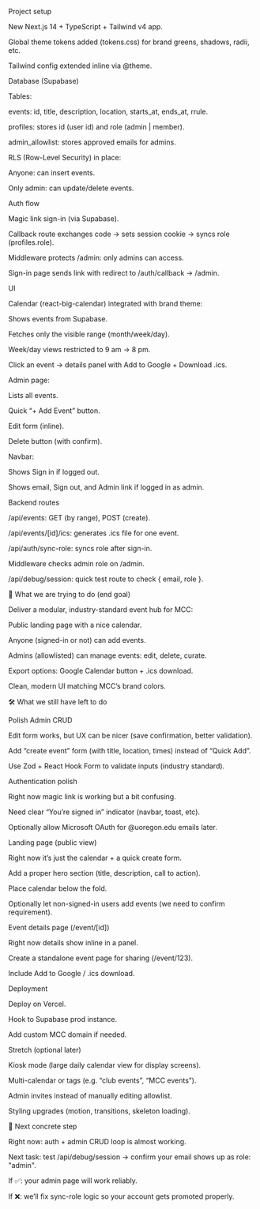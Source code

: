Project setup

New Next.js 14 + TypeScript + Tailwind v4 app.

Global theme tokens added (tokens.css) for brand greens, shadows, radii, etc.

Tailwind config extended inline via @theme.

Database (Supabase)

Tables:

events: id, title, description, location, starts_at, ends_at, rrule.

profiles: stores id (user id) and role (admin | member).

admin_allowlist: stores approved emails for admins.

RLS (Row-Level Security) in place:

Anyone: can insert events.

Only admin: can update/delete events.

Auth flow

Magic link sign-in (via Supabase).

Callback route exchanges code → sets session cookie → syncs role (profiles.role).

Middleware protects /admin: only admins can access.

Sign-in page sends link with redirect to /auth/callback → /admin.

UI

Calendar (react-big-calendar) integrated with brand theme:

Shows events from Supabase.

Fetches only the visible range (month/week/day).

Week/day views restricted to 9 am → 8 pm.

Click an event → details panel with Add to Google + Download .ics.

Admin page:

Lists all events.

Quick “+ Add Event” button.

Edit form (inline).

Delete button (with confirm).

Navbar:

Shows Sign in if logged out.

Shows email, Sign out, and Admin link if logged in as admin.

Backend routes

/api/events: GET (by range), POST (create).

/api/events/[id]/ics: generates .ics file for one event.

/api/auth/sync-role: syncs role after sign-in.

Middleware checks admin role on /admin.

/api/debug/session: quick test route to check { email, role }.

🎯 What we are trying to do (end goal)

Deliver a modular, industry-standard event hub for MCC:

Public landing page with a nice calendar.

Anyone (signed-in or not) can add events.

Admins (allowlisted) can manage events: edit, delete, curate.

Export options: Google Calendar button + .ics download.

Clean, modern UI matching MCC’s brand colors.

🛠️ What we still have left to do

Polish Admin CRUD

Edit form works, but UX can be nicer (save confirmation, better validation).

Add “create event” form (with title, location, times) instead of “Quick Add”.

Use Zod + React Hook Form to validate inputs (industry standard).

Authentication polish

Right now magic link is working but a bit confusing.

Need clear “You’re signed in” indicator (navbar, toast, etc).

Optionally allow Microsoft OAuth for @uoregon.edu emails later.

Landing page (public view)

Right now it’s just the calendar + a quick create form.

Add a proper hero section (title, description, call to action).

Place calendar below the fold.

Optionally let non-signed-in users add events (we need to confirm requirement).

Event details page (/event/[id])

Right now details show inline in a panel.

Create a standalone event page for sharing (/event/123).

Include Add to Google / .ics download.

Deployment

Deploy on Vercel.

Hook to Supabase prod instance.

Add custom MCC domain if needed.

Stretch (optional later)

Kiosk mode (large daily calendar view for display screens).

Multi-calendar or tags (e.g. “club events”, “MCC events”).

Admin invites instead of manually editing allowlist.

Styling upgrades (motion, transitions, skeleton loading).

🚦 Next concrete step

Right now: auth + admin CRUD loop is almost working.

Next task: test /api/debug/session → confirm your email shows up as role: "admin".

If ✅: your admin page will work reliably.

If ❌: we’ll fix sync-role logic so your account gets promoted properly.